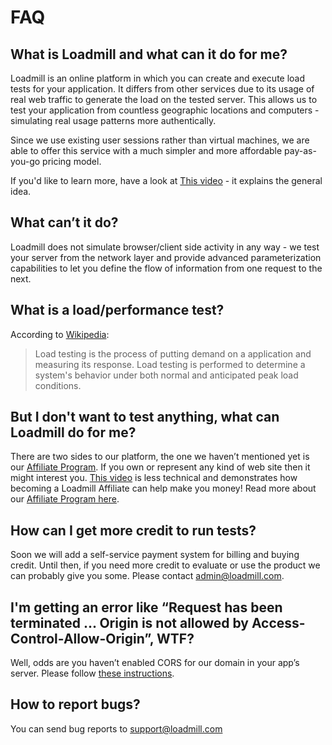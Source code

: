 # FAQ

## What is Loadmill and what can it do for me?

Loadmill is an online platform in which you can create and execute load tests for your application. It differs from other services due to its usage of real web traffic to generate the load on the tested server. This allows us to test your application from countless geographic locations and computers - simulating real usage patterns more authentically.

Since we use existing user sessions rather than virtual machines, we are able to offer this service with a much simpler and more affordable pay-as-you-go pricing model.

If you'd like to learn more, have a look at [This video](https://youtu.be/d9DpWolfapE) - it explains the general idea.

## What can’t it do?

Loadmill does not simulate browser/client side activity in any way - we test your server from the network layer and provide advanced parameterization capabilities to let you define the flow of information from one request to the next.

## What is a load/performance test?

According to [Wikipedia](https://en.wikipedia.org/wiki/Load_testing):

> Load testing is the process of putting demand on a application and measuring its response. Load testing is performed to determine a system's behavior under both normal and anticipated peak load conditions.

## But I don't want to test anything, what can Loadmill do for me?

There are two sides to our platform, the one we haven’t mentioned yet is our [Affiliate Program](https://www.loadmill.com/join-affiliate). If you own or represent any kind of web site then it might interest you. [This video](https://youtu.be/d9DpWolfapE) is less technical and demonstrates how becoming a Loadmill Affiliate can help make you money! Read more about our [Affiliate Program here](https://github.com/loadmill/loadmill-docs/tree/75b2138469fd07320dae2a78a4f6a2518591d128/affiliate-program.html).

## How can I get more credit to run tests?

Soon we will add a self-service payment system for billing and buying credit. Until then, if you need more credit to evaluate or use the product we can probably give you some. Please contact [admin@loadmill.com](mailto:admin@loadmill.com).

## I'm getting an error like “Request has been terminated ... Origin is not allowed by Access-Control-Allow-Origin”, WTF?

Well, odds are you haven’t enabled CORS for our domain in your app’s server. Please follow [these instructions](https://github.com/loadmill/loadmill-docs/tree/75b2138469fd07320dae2a78a4f6a2518591d128/testing-with-cors.html).

## How to report bugs?

You can send bug reports to [support@loadmill.com](mailto:support@loadmill.com)


